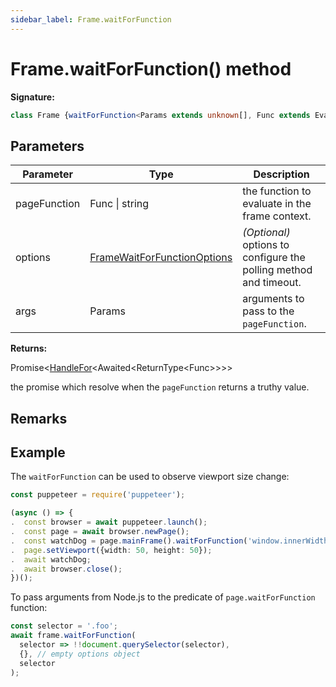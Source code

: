 ```yaml
---
sidebar_label: Frame.waitForFunction
---
```

# Frame.waitForFunction() method

**Signature:**

```typescript
class Frame {waitForFunction<Params extends unknown[], Func extends EvaluateFunc<Params> = EvaluateFunc<Params>>(pageFunction: Func | string, options?: FrameWaitForFunctionOptions, ...args: Params): Promise<HandleFor<Awaited<ReturnType<Func>>>>;}
```

## Parameters

|  Parameter | Type | Description |
|  --- | --- | --- |
|  pageFunction | Func \| string | the function to evaluate in the frame context. |
|  options | [FrameWaitForFunctionOptions](./puppeteer.framewaitforfunctionoptions.md) | <i>(Optional)</i> options to configure the polling method and timeout. |
|  args | Params | arguments to pass to the <code>pageFunction</code>. |

**Returns:**

Promise&lt;[HandleFor](./puppeteer.handlefor.md)&lt;Awaited&lt;ReturnType&lt;Func&gt;&gt;&gt;&gt;

the promise which resolve when the `pageFunction` returns a truthy value.

## Remarks


## Example

The `waitForFunction` can be used to observe viewport size change:

```ts
const puppeteer = require('puppeteer');

(async () => {
.  const browser = await puppeteer.launch();
.  const page = await browser.newPage();
.  const watchDog = page.mainFrame().waitForFunction('window.innerWidth < 100');
.  page.setViewport({width: 50, height: 50});
.  await watchDog;
.  await browser.close();
})();
```
To pass arguments from Node.js to the predicate of `page.waitForFunction` function:

```ts
const selector = '.foo';
await frame.waitForFunction(
  selector => !!document.querySelector(selector),
  {}, // empty options object
  selector
);
```

